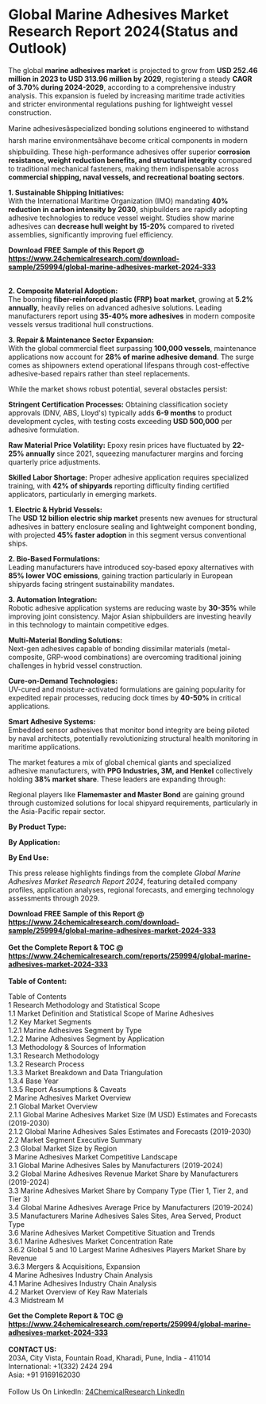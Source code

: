 <h1>Global Marine Adhesives Market Research Report 2024(Status and Outlook)</h1><p>The global <strong>marine adhesives market</strong> is projected to grow from <strong>USD 252.46 million in 2023 to USD 313.96 million by 2029</strong>, registering a steady <strong>CAGR of 3.70% during 2024-2029</strong>, according to a comprehensive industry analysis. This expansion is fueled by increasing maritime trade activities and stricter environmental regulations pushing for lightweight vessel construction.</p><p>Marine adhesivesâspecialized bonding solutions engineered to withstand harsh marine environmentsâhave become critical components in modern shipbuilding. These high-performance adhesives offer superior <strong>corrosion resistance, weight reduction benefits, and structural integrity</strong> compared to traditional mechanical fasteners, making them indispensable across <strong>commercial shipping, naval vessels, and recreational boating sectors</strong>.</p><p><strong>1. Sustainable Shipping Initiatives:</strong><br>
With the International Maritime Organization (IMO) mandating <strong>40% reduction in carbon intensity by 2030</strong>, shipbuilders are rapidly adopting adhesive technologies to reduce vessel weight. Studies show marine adhesives can <strong>decrease hull weight by 15-20%</strong> compared to riveted assemblies, significantly improving fuel efficiency.</p><div><b>Download FREE Sample of this Report @ 
            <a href="https://www.24chemicalresearch.com/download-sample/259994/global-marine-adhesives-market-2024-333">
            https://www.24chemicalresearch.com/download-sample/259994/global-marine-adhesives-market-2024-333</a></b></div><br><p><strong>2. Composite Material Adoption:</strong><br>
The booming <strong>fiber-reinforced plastic (FRP) boat market</strong>, growing at <strong>5.2% annually</strong>, heavily relies on advanced adhesive solutions. Leading manufacturers report using <strong>35-40% more adhesives</strong> in modern composite vessels versus traditional hull constructions.</p><p><strong>3. Repair &amp; Maintenance Sector Expansion:</strong><br>
With the global commercial fleet surpassing <strong>100,000 vessels</strong>, maintenance applications now account for <strong>28% of marine adhesive demand</strong>. The surge comes as shipowners extend operational lifespans through cost-effective adhesive-based repairs rather than steel replacements.</p><p>While the market shows robust potential, several obstacles persist:</p><p><strong>Stringent Certification Processes:</strong> Obtaining classification society approvals (DNV, ABS, Lloyd's) typically adds <strong>6-9 months</strong> to product development cycles, with testing costs exceeding <strong>USD 500,000</strong> per adhesive formulation.</p><p><strong>Raw Material Price Volatility:</strong> Epoxy resin prices have fluctuated by <strong>22-25% annually</strong> since 2021, squeezing manufacturer margins and forcing quarterly price adjustments.</p><p><strong>Skilled Labor Shortage:</strong> Proper adhesive application requires specialized training, with <strong>42% of shipyards</strong> reporting difficulty finding certified applicators, particularly in emerging markets.</p><p><strong>1. Electric &amp; Hybrid Vessels:</strong><br>
The <strong>USD 12 billion electric ship market</strong> presents new avenues for structural adhesives in battery enclosure sealing and lightweight component bonding, with projected <strong>45% faster adoption</strong> in this segment versus conventional ships.</p><p><strong>2. Bio-Based Formulations:</strong><br>
Leading manufacturers have introduced soy-based epoxy alternatives with <strong>85% lower VOC emissions</strong>, gaining traction particularly in European shipyards facing stringent sustainability mandates.</p><p><strong>3. Automation Integration:</strong><br>
Robotic adhesive application systems are reducing waste by <strong>30-35%</strong> while improving joint consistency. Major Asian shipbuilders are investing heavily in this technology to maintain competitive edges.</p><p><strong>Multi-Material Bonding Solutions:</strong><br>
    Next-gen adhesives capable of bonding dissimilar materials (metal-composite, GRP-wood combinations) are overcoming traditional joining challenges in hybrid vessel construction.</p><p><strong>Cure-on-Demand Technologies:</strong><br>
    UV-cured and moisture-activated formulations are gaining popularity for expedited repair processes, reducing dock times by <strong>40-50%</strong> in critical applications.</p><p><strong>Smart Adhesive Systems:</strong><br>
    Embedded sensor adhesives that monitor bond integrity are being piloted by naval architects, potentially revolutionizing structural health monitoring in maritime applications.</p><p>The market features a mix of global chemical giants and specialized adhesive manufacturers, with <strong>PPG Industries, 3M, and Henkel</strong> collectively holding <strong>38% market share</strong>. These leaders are expanding through:</p><p>Regional players like <strong>Flamemaster and Master Bond</strong> are gaining ground through customized solutions for local shipyard requirements, particularly in the Asia-Pacific repair sector.</p><p><strong>By Product Type:</strong></p><p><strong>By Application:</strong></p><p><strong>By End Use:</strong></p><p>This press release highlights findings from the complete <em>Global Marine Adhesives Market Research Report 2024</em>, featuring detailed company profiles, application analyses, regional forecasts, and emerging technology assessments through 2029.</p><div><b>Download FREE Sample of this Report @ 
            <a href="https://www.24chemicalresearch.com/download-sample/259994/global-marine-adhesives-market-2024-333">
            https://www.24chemicalresearch.com/download-sample/259994/global-marine-adhesives-market-2024-333</a></b></div><br><div><b>Get the Complete Report & TOC @ 
            <a href="https://www.24chemicalresearch.com/reports/259994/global-marine-adhesives-market-2024-333">
            https://www.24chemicalresearch.com/reports/259994/global-marine-adhesives-market-2024-333</a></b></div><br>
            <b>Table of Content:</b><p>Table of Contents<br />
1 Research Methodology and Statistical Scope<br />
1.1 Market Definition and Statistical Scope of Marine Adhesives<br />
1.2 Key Market Segments<br />
1.2.1 Marine Adhesives Segment by Type<br />
1.2.2 Marine Adhesives Segment by Application<br />
1.3 Methodology & Sources of Information<br />
1.3.1 Research Methodology<br />
1.3.2 Research Process<br />
1.3.3 Market Breakdown and Data Triangulation<br />
1.3.4 Base Year<br />
1.3.5 Report Assumptions & Caveats<br />
2 Marine Adhesives Market Overview<br />
2.1 Global Market Overview<br />
2.1.1 Global Marine Adhesives Market Size (M USD) Estimates and Forecasts (2019-2030)<br />
2.1.2 Global Marine Adhesives Sales Estimates and Forecasts (2019-2030)<br />
2.2 Market Segment Executive Summary<br />
2.3 Global Market Size by Region<br />
3 Marine Adhesives Market Competitive Landscape<br />
3.1 Global Marine Adhesives Sales by Manufacturers (2019-2024)<br />
3.2 Global Marine Adhesives Revenue Market Share by Manufacturers (2019-2024)<br />
3.3 Marine Adhesives Market Share by Company Type (Tier 1, Tier 2, and Tier 3)<br />
3.4 Global Marine Adhesives Average Price by Manufacturers (2019-2024)<br />
3.5 Manufacturers Marine Adhesives Sales Sites, Area Served, Product Type<br />
3.6 Marine Adhesives Market Competitive Situation and Trends<br />
3.6.1 Marine Adhesives Market Concentration Rate<br />
3.6.2 Global 5 and 10 Largest Marine Adhesives Players Market Share by Revenue<br />
3.6.3 Mergers & Acquisitions, Expansion<br />
4 Marine Adhesives Industry Chain Analysis<br />
4.1 Marine Adhesives Industry Chain Analysis<br />
4.2 Market Overview of Key Raw Materials<br />
4.3 Midstream M</p><div><b>Get the Complete Report & TOC @ 
            <a href="https://www.24chemicalresearch.com/reports/259994/global-marine-adhesives-market-2024-333">
            https://www.24chemicalresearch.com/reports/259994/global-marine-adhesives-market-2024-333</a></b></div><br><b>CONTACT US:</b><br>
            203A, City Vista, Fountain Road, Kharadi, Pune, India - 411014<br>
            International: +1(332) 2424 294<br>
            Asia: +91 9169162030 <br><br>
            Follow Us On LinkedIn: <a href="https://www.linkedin.com/company/24chemicalresearch/">24ChemicalResearch LinkedIn</a>